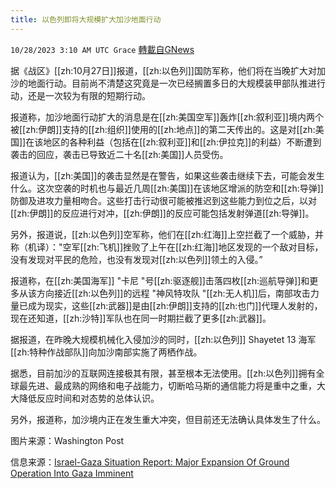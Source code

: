 ```yaml
---
title: 以色列即将大规模扩大加沙地面行动
---
```

`10/28/2023 3:10 AM UTC Grace` [轉載自GNews](https://gnews.org/articles/1890821)

据《战区》[[zh:10月27日]]报道，[[zh:以色列]]国防军称，他们将在当晚扩大对加沙的地面行动。目前尚不清楚这究竟是一次已经搁置多日的大规模装甲部队推进行动，还是一次较为有限的短期行动。

报道称，加沙地面行动扩大的消息是在[[zh:美国空军]]轰炸[[zh:叙利亚]]境内两个被[[zh:伊朗]]支持的[[zh:组织]]使用的[[zh:地点]]的第二天传出的。这是对[[zh:美国]]在该地区的各种利益（包括在[[zh:叙利亚]]和[[zh:伊拉克]]的利益）不断遭到袭击的回应，袭击已导致近二十名[[zh:美国]]人员受伤。

报道认为，[[zh:美国]]的袭击显然是在警告，如果这些袭击继续下去，可能会发生什么。这次空袭的时机也与最近几周[[zh:美国]]在该地区增派的防空和[[zh:导弹]]防御及进攻力量相吻合。这些打击行动很可能被推迟到这些能力到位之后，以对[[zh:伊朗]]的反应进行对冲，[[zh:伊朗]]的反应可能包括发射弹道[[zh:导弹]]。

另外，报道说，[[zh:以色列]]空军称，他们在[[zh:红海]]上空拦截了一个威胁，并称（机译）："空军[[zh:飞机]]挫败了上午在[[zh:红海]]地区发现的一个敌对目标，没有发现对平民的危险，也没有发现对[[zh:以色列]]领土的入侵。”

报道称，在[[zh:美国海军]] "卡尼 "号[[zh:驱逐舰]]击落四枚[[zh:巡航导弹]]和更多从该方向接近[[zh:以色列]]的远程 "神风特攻队 "[[zh:无人机]]后，南部攻击力量已成为现实，这些[[zh:武器]]是由[[zh:伊朗]]支持的[[zh:也门]]代理人发射的，现在还知道，[[zh:沙特]]军队也在同一时期拦截了更多[[zh:武器]]。

据报道，在昨晚大规模机械化入侵加沙的同时，[[zh:以色列]] Shayetet 13 海军[[zh:特种作战部队]]向加沙南部实施了两栖作战。

据悉，目前加沙的互联网连接极其有限，甚至根本无法使用。[[zh:以色列]]拥有全球最先进、最成熟的网络和电子战能力，切断哈马斯的通信能力将是重中之重，大大降低反应时间和对态势的总体认识。

另外，报道称，加沙境内正在发生重大冲突，但目前还无法确认具体发生了什么。

图片来源：Washington Post

信息来源：[Israel-Gaza Situation Report: Major Expansion Of Ground Operation Into Gaza Imminent](https://www.thedrive.com/the-war-zone/israel-gaza-update-major-expansion-of-ground-operation-into-gaza-imminent)
